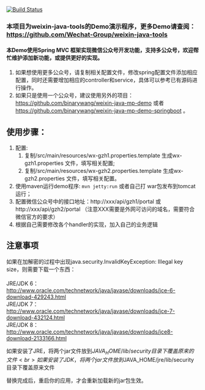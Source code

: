 [![Build Status](https://travis-ci.org/binarywang/weixin-java-mp-multi-demo.svg?branch=master)](https://travis-ci.org/binarywang/weixin-java-mp-multi-demo)
### 本项目为weixin-java-tools的Demo演示程序，更多Demo请查阅：https://github.com/Wechat-Group/weixin-java-tools

#### 本Demo使用Spring MVC 框架实现微信公众号开发功能，支持多公众号，欢迎帮忙维护添加新功能，或提供更好的实现。
1. 如果想使用更多公众号，请复制相关配置文件，修改spring配置文件添加相应配置，同时还需要增加相应的controller和service，具体可以参考已有源码进行操作。
1. 如果只是使用一个公众号，建议使用另外的项目：
https://github.com/binarywang/weixin-java-mp-demo 或者 https://github.com/binarywang/weixin-java-mp-demo-springboot 。

## 使用步骤：
1. 配置:
	1. 复制/src/main/resources/wx-gzh1.properties.template 生成wx-gzh1.properties 文件，填写相关配置;
	2. 复制/src/main/resources/wx-gzh2.properties.template 生成wx-gzh2.properties 文件，填写相关配置。		
1. 使用maven运行demo程序: `mvn jetty:run`  或者自己打 war包发布到tomcat运行；
1. 配置微信公众号中的接口地址：http://xxx/api/gzh1/portal 或 http://xxx/api/gzh2/portal （注意XXX需要是外网可访问的域名，需要符合微信官方的要求）
1. 根据自己需要修改各个handler的实现，加入自己的业务逻辑
	


## 注意事项
如果在加解密的过程中出现java.security.InvalidKeyException: Illegal key size，则需要下载一个东西：<br><br>
JRE/JDK 6：http://www.oracle.com/technetwork/java/javase/downloads/jce-6-download-429243.html <br>
JRE/JDK 7：http://www.oracle.com/technetwork/java/javase/downloads/jce-7-download-432124.html <br>
JRE/JDK 8：http://www.oracle.com/technetwork/java/javase/downloads/jce8-download-2133166.html <br>

如果安装了JRE，将两个jar文件放到$JAVA_HOME/lib/security目录下覆盖原来的文件 <br>
如果安装了JDK，将两个jar文件放到$JAVA_HOME/jre/lib/security目录下覆盖原来文件

替换完成后，重启你的应用，才会重新加载新的jar包生效。
